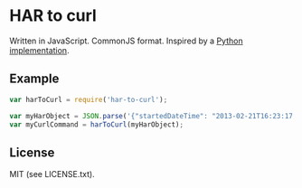 # HAR to curl #

Written in JavaScript. CommonJS format. Inspired by a [Python implementation](https://github.com/snoe/harToCurl).

## Example ##

```JavaScript
var harToCurl = require('har-to-curl');

var myHarObject = JSON.parse('{"startedDateTime": "2013-02-21T16:23:17.806Z", "time": 577, "request": { "method": "GET", "url": "http://...');
var myCurlCommand = harToCurl(myHarObject);
```

## License ##

MIT (see LICENSE.txt).
